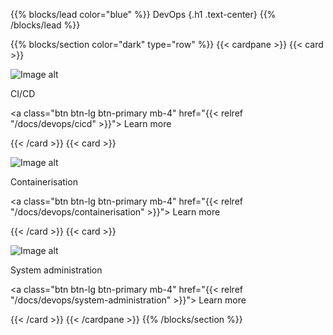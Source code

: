 {{% blocks/lead color="blue" %}}
DevOps
{.h1 .text-center}
{{% /blocks/lead %}}

{{% blocks/section color="dark" type="row" %}}
{{< cardpane >}}
{{< card >}}

![Image alt](/cicd.png)

CI/CD

<a class="btn btn-lg btn-primary mb-4" href="{{< relref "/docs/devops/cicd" >}}">
Learn more <i class="fas fa-arrow-alt-circle-right ms-2"></i>
</a>

{{< /card >}}
{{< card >}}

![Image alt](/containers.png)

Containerisation

<a class="btn btn-lg btn-primary mb-4" href="{{< relref "/docs/devops/containerisation" >}}">
Learn more <i class="fas fa-arrow-alt-circle-right ms-2"></i>
</a>

{{< /card >}}
{{< card >}}

![Image alt](/sys-admin.png)

System administration

<a class="btn btn-lg btn-primary mb-4" href="{{< relref "/docs/devops/system-administration" >}}">
Learn more <i class="fas fa-arrow-alt-circle-right ms-2"></i>
</a>

{{< /card >}}
{{< /cardpane >}}
{{% /blocks/section %}}